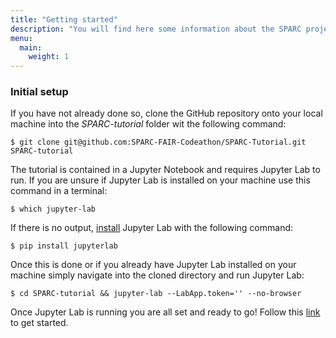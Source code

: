 ```yaml
---
title: "Getting started"
description: "You will find here some information about the SPARC project" 
menu:
  main:
    weight: 1
---
```

### **Initial setup**
If you have not already done so, clone the GitHub repository onto your local machine into the _SPARC-tutorial_ folder wit the following command:

    $ git clone git@github.com:SPARC-FAIR-Codeathon/SPARC-Tutorial.git SPARC-tutorial

The tutorial is contained in a Jupyter Notebook and requires Jupyter Lab to run. 
If you are unsure if Jupyter Lab is installed on your machine use this command in a terminal:

    $ which jupyter-lab
    
If there is no output, [install](https://jupyter.org/install) Jupyter Lab with the following command:
    
    $ pip install jupyterlab
    
Once this is done or if you already have Jupyter Lab installed on your machine simply navigate into the cloned directory and run Jupyter Lab:

    $ cd SPARC-tutorial && jupyter-lab --LabApp.token='' --no-browser

Once Jupyter Lab is running you are all set and ready to go! Follow this [link](http://127.0.0.1:8888/lab) to get started.
